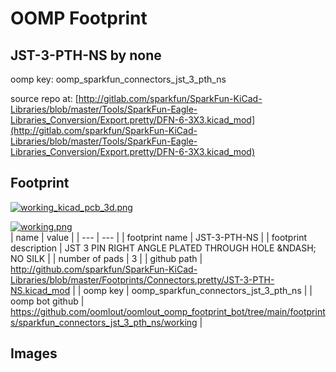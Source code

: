 # OOMP Footprint  
## JST-3-PTH-NS  by none  
  
oomp key: oomp_sparkfun_connectors_jst_3_pth_ns  
  
source repo at: [http://gitlab.com/sparkfun/SparkFun-KiCad-Libraries/blob/master/Tools/SparkFun-Eagle-Libraries_Conversion/Export.pretty/DFN-6-3X3.kicad_mod](http://gitlab.com/sparkfun/SparkFun-KiCad-Libraries/blob/master/Tools/SparkFun-Eagle-Libraries_Conversion/Export.pretty/DFN-6-3X3.kicad_mod)  
## Footprint  
  
[![working_kicad_pcb_3d.png](working_kicad_pcb_3d_600.png)](working_kicad_pcb_3d.png)  
  
[![working.png](working_600.png)](working.png)  
| name | value | 
| --- | --- | 
| footprint name | JST-3-PTH-NS | 
| footprint description | JST 3 PIN RIGHT ANGLE PLATED THROUGH HOLE &NDASH; NO SILK | 
| number of pads | 3 | 
| github path | http://github.com/sparkfun/SparkFun-KiCad-Libraries/blob/master/Footprints/Connectors.pretty/JST-3-PTH-NS.kicad_mod | 
| oomp key | oomp_sparkfun_connectors_jst_3_pth_ns | 
| oomp bot github | https://github.com/oomlout/oomlout_oomp_footprint_bot/tree/main/footprints/sparkfun_connectors_jst_3_pth_ns/working | 
## Images  
